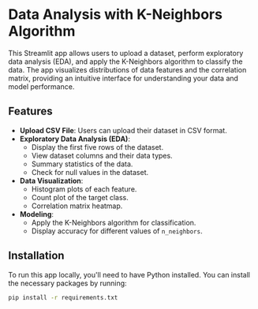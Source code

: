 # Data Analysis with K-Neighbors Algorithm

This Streamlit app allows users to upload a dataset, perform exploratory data analysis (EDA), and apply the K-Neighbors algorithm to classify the data. The app visualizes distributions of data features and the correlation matrix, providing an intuitive interface for understanding your data and model performance.

## Features

- **Upload CSV File**: Users can upload their dataset in CSV format.
- **Exploratory Data Analysis (EDA)**:
  - Display the first five rows of the dataset.
  - View dataset columns and their data types.
  - Summary statistics of the data.
  - Check for null values in the dataset.
- **Data Visualization**:
  - Histogram plots of each feature.
  - Count plot of the target class.
  - Correlation matrix heatmap.
- **Modeling**:
  - Apply the K-Neighbors algorithm for classification.
  - Display accuracy for different values of `n_neighbors`.

## Installation

To run this app locally, you'll need to have Python installed. You can install the necessary packages by running:

```bash
pip install -r requirements.txt
